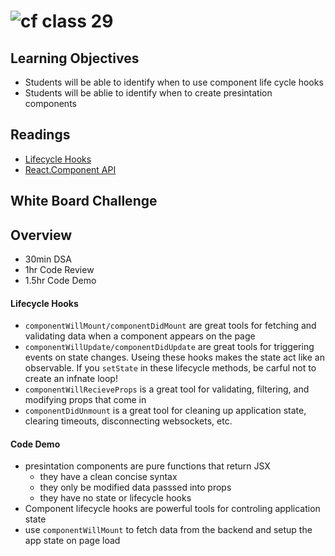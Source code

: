 ![cf](http://i.imgur.com/7v5ASc8.png) class 29 
===

## Learning Objectives
* Students will be able to identify when to use component life cycle hooks
* Students will be ablie to identify when to create presintation components

## Readings
* [Lifecycle Hooks](https://www.fullstackreact.com/30-days-of-react/day-7/)
* [React.Component API](https://facebook.github.io/react/docs/react-component.html)

## White Board Challenge

## Overview 
* 30min DSA
* 1hr Code Review
* 1.5hr Code Demo

#### Lifecycle Hooks
* `componentWillMount/componentDidMount` are great tools for fetching and validating data when a component appears on the page
* `componentWillUpdate/componentDidUpdate` are great tools for triggering events on state changes. Useing these hooks makes the state act like an observable. If you `setState` in these lifecycle methods, be carful not to create an infnate loop!
* `componentWillRecieveProps` is a great tool for validating, filtering, and modifying props that come in
* `componentDidUnmount` is a great tool for cleaning up application state, clearing timeouts, disconnecting websockets, etc.

#### Code Demo
* presintation components are pure functions that return JSX
  * they have a clean concise syntax
  * they only be modified data passsed into props
  * they have no state or lifecycle hooks
* Component lifecycle hooks are powerful tools for controling application state
* use `componentWillMount` to fetch data from the backend and setup the app state on page load
